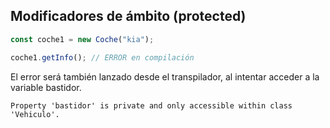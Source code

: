 ## Modificadores de ámbito (protected)

```typescript
const coche1 = new Coche("kia");

coche1.getInfo(); // ERROR en compilación

```

El error será también lanzado desde el transpilador, al intentar acceder a la variable bastidor.

```shell
Property 'bastidor' is private and only accessible within class 'Vehiculo'.
```
